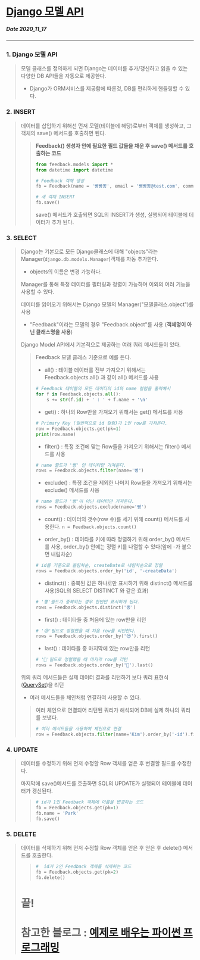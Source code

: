 # [Django 모델 API](http://pythonstudy.xyz/python/article/310-Django-%EB%AA%A8%EB%8D%B8-API)
##### Date 2020_11_17
---
 ### 1. Django 모델 API
> 모델 클래스를 정의하게 되면  Django는 데이터를 추가/갱신하고 읽을 수 있는 다양한 DB API들을 자동으로 제공한다.
> - Django가 ORM서비스를 제공함에 따른것, DB를 편리하게 핸들링할 수 있다.
>
### 2. INSERT
> 데이터를 삽입하기 위해선 먼저 모델(테이블에 해당)로부터 객체를 생성하고, 그 객체의 save() 메서드를 호출하면 된다.
>
>> **Feedback() 생성자 안에 필요한 필드 값들을 채운 후 save() 메서드를 호출하는 코드**
>>
>> ```Python
>> from feedback.models import *
>> from datetime import datetime
>> 
>> # Feedback 객체 생성
>> fb = Feedback(name = '삥빵뽕', email = '삥빵뽕@test.com', comment='ㅋㅋ ㄹㅃㅃ', createDate=datetime.now())
>> 
>> # 새 객체 INSERT
>> fb.save()
>> ```
>>
>> save() 메서드가 호출되면 SQL의 INSERT가 생성, 실행되어 테이블에 데이터가 추가 된다.
>
### 3. SELECT
> Django는 기본으로 모든 Django클래스에 대해 "objects"라는 Manager(```django.db.models.Manager```)객체를 자동 추가한다.
> - objects의 이름은 변경 가능하다.
>
> Manager를 통해 특정 데이터를 필터링과 정렬이 가능하며 이외의 여러 기능을 사용할 수 있다.
>
> 데이터를 읽어오기 위해서는 Django 모델의 Manager("모델클래스.object")를 사용
> - "Feedback"이라는 모델의 경우 "Feedback.object"를 사용 (**객체명이 아닌 클래스명을 사용**)
>
> Django Model API에서 기본적으로 제공하는 여러 쿼리 메서드들이 있다.
>> 
>> Feedback 모델 클래스 기준으로 예를 든다.
>>
>> - all() : 테이블 데이터를 전부 가져오기 위해서는 Feedback.objects.all() 과 같이 all() 메서드를 사용
>> ```Python
>> # Feedback 테이블의 모든 데이타의 id와 name 컬럼을 출력예시 
>> for f in Feedback.objects.all():
>>     s += str(f.id) + ' : ' + f.name + '\n'
>> ```
>>
>> - get() : 하나의 Row만을 가져오기 위해서는 get() 메서드를 사용
>> ```Python
>> # Primary Key (일반적으로 id 컬럼)가 1인 row를 가져온다.
>> row = Feedback.objects.get(pk=1)
>> print(row.name)
>> ```
>>
>> - filter() : 특정 조건에 맞는 Row들을 가져오기 위해서는 filter() 메서드를 사용 
>> ```Python
>> # name 필드가 '삥' 인 데이타만 가져온다.
>> rows = Feedback.objects.filter(name='삥')
>> ```
>>
>> - exclude() : 특정 조건을 제외한 나머지 Row들을 가져오기 위해서는 exclude() 메서드를 사용 
>> ```Python
>> # name 필드가 '빵'이 아닌 데이터만 가져온다.
>> rows = Feedback.objects.exclude(name='빵')
>> ```
>>
>> - count() : 데이터의 갯수(row 수)를 세기 위해 count() 메서드를 사용한다. ```n = Feedback.objects.count()```
>>
>> - order_by() : 데이타를 키에 따라 정렬하기 위해 order_by() 메서드를 사용, order_by() 안에는 정렬 키를 나열할 수 있다(앞에 -가 붙으면 내림차순)
>> ```Python
>> # id를 기준으로 올림차순, createDate로 내림차순으로 정렬
>> rows = Feedback.objects.order_by('id', '-createData')
>> ```
>>
>> - distinct() : 중복된 값은 하나로만 표시하기 위해 distinct() 메서드를 사용(SQL의 SELECT DISTINCT 와 같은 효과)
>> ```Python
>> # '뽕'필드가 중복되는 경우 한번만 표시하게 된다.
>> rows = Feedback.objects.distinct('뽕')
>> ```
>>
>> - first() : 데이타들 중 처음에 있는 row만을 리턴 
>> ```Python
>> # '😍'필드로 정렬했을 때 처음 row를 리턴한다.
>> rows = Feedback.objects.order_by('😍').first()
>> ```
>>
>> - last() : 데이타들 중 마지막에 있는 row만을 리턴
>> ```Python 
>> # '👻'필드로 정렬했을 때 마지막 row를 리턴
>> rows = Feedback.objects.order_by('👻').last()
>> ```
>>
> 위의 쿼리 메서드들은 실제 데이터 결과를 리턴하기 보다 쿼리 표현식([QuerySet](https://lqez.github.io/blog/django-queryset-basic.html))을 리턴
> - 여러 메서드들을 체인처럼 연결하여 사용할 수 있다.
>> 여러 체인으로 연결되어 리턴된 쿼리가 해석되어 DB에 실제 하나의 쿼리를 보낸다.
>> 
>> ```Python
>> # 여러 메서드들을 사용하여 체인으로 연결
>> row = Feedback.objects.filter(name='Kim').order_by('-id').first()
>> ```
>
### 4. UPDATE
> 데이터를 수정하기 위해 먼저 수정할 Row 객체를 얻은 후 변결할 필드를 수정한다.
>
> 마지막에 save()메서드를 호출하면 SQL의 UPDATE가 실행되어 테이블에 데이터가 갱신된다.
>
>> ```Python
>> # id가 1인 Feedback 객체에 이름을 변경하는 코드
>> fb = Feedback.objects.get(pk=1)
>> fb.name = 'Park'
>> fb.save()
>> ```
>
### 5. DELETE
> 데이터를 삭제하기 위해 먼저 수정할 Row 객체를 얻은 후 얻은 후 delete() 메서드를 호출한다.
>> ```Python
>> #  id가 2인 Feedback 객체를 삭제하는 코드
>> fb = Feedback.objects.get(pk=2)
>> fb.delete()
>> ```
>
> # 끝!
> # 참고한 블로그 : [예제로 배우는 파이썬 프로그래밍](http://pythonstudy.xyz/)
